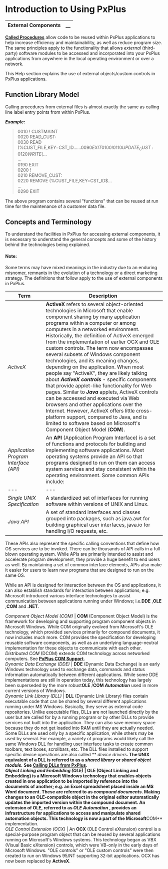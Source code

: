 # Introduction to Using PxPlus

**External Components** |  **__**  
---|---  
  
**[Called Procedures](../Programming%20Constructs/Called%20Procedures/Overview.md)** allow code to be reused within PxPlus applications to help increase efficiency and maintainability, as well as reduce program size. The same principles apply to the functionality that allows _external_ (third-party) software modules to be accessed and incorporated into your PxPlus applications from anywhere in the local operating environment or over a network.

This Help section explains the use of external objects/custom controls in PxPlus applications.

## Function Library Model

Calling procedures from external files is almost exactly the same as calling line label entry points from within PxPlus.

**_Example:_**

> 0010 ! CUSTMAINT   
>  0020 READ_CUST:   
>  0030 READ (%CUST_FILE,KEY=CST_ID$...   
>  ...   
>  0090 EXIT   
>  0100 !   
>  0110 UPDATE_CUST:   
>  0120 WRITE (%CUST_FILE,KEY=CST_ID$...   
>  ...   
>  0190 EXIT   
>  0200 !   
>  0210 REMOVE_CUST:   
>  0220 REMOVE (%CUST_FILE,KEY=CST_ID$...   
>  ...   
>  0290 EXIT

The above program contains several "functions" that can be reused at run time for the maintenance of a customer data file.

##  Concepts and Terminology

To understand the facilities in PxPlus for accessing external components, it is necessary to understand the general concepts and some of the history behind the technologies being explained.

#### **Note:**  
Some terms may have mixed meanings in the industry due to an enduring misnomer, remnants in the evolution of a technology or a direct marketing strategy. The definitions that follow apply to the use of external components in PxPlus.

**Term** |  **Description**  
---|---  
_ActiveX_ |  **ActiveX** refers to several object-oriented technologies in Microsoft that enable component sharing by many application programs within a computer or among computers in a networked environment. Historically, the definition of ActiveX emerged from the implementation of earlier OCX and OLE custom controls. The term now encompasses several subsets of Windows component technologies, and its meaning changes, depending on the application. When most people say "ActiveX", they are likely talking about **_ActiveX controls_** \- specific components that provide applet-like functionality for Web pages. Similar to **_Java_** applets, ActiveX controls can be accessed and executed via Web browsers and other applications over the Internet. However, ActiveX offers little cross-platform support, compared to Java, and is limited to software based on Microsoft's Component Object Model (**COM**).  
_Application Program Interface (API)_ |  An **API** (Application Program Interface) is a set of functions and protocols for building and implementing software applications. Most operating systems provide an API so that programs designed to run on them can access system services and stay consistent within the operating environment. Some common APIs include: |  _Windows API_ |  Microsoft's core set of interfaces for running software within the Windows operating system.  
---|---  
_Single UNIX Specification_ |  A standardized set of interfaces for running software within versions of UNIX and Linux.  
_Java API_ |  A set of standard interfaces and classes grouped into packages, such as java.awt for building graphical user interfaces, java.io for handling I/O requests, etc.  
  
These APIs also represent the specific calling conventions that define how OS services are to be invoked. There can be thousands of API calls in a full-blown operating system. While APIs are primarily intended to assist and accelerate program development, they provide a huge benefit to end users as well. By maintaining a set of common interface elements, APIs also make it easier for users to learn new programs that are designed to run on the same OS.

While an API is designed for interaction between the OS and applications, it can also establish standards for interaction between applications; e.g. Microsoft introduced various interface technologies to assist communication between applications running under Windows; i.e.**DDE** ,**OLE** ,**COM** and **.NET**.  
  
_Component Object Model (COM)_ |  **COM** (Component Object Model) is the framework for developing and supporting program component objects in Microsoft Windows. While COM originally evolved from Microsoft's OLE technology, which provided services primarily for compound documents, it now includes much more. COM provides the specification for developing reusable software components, as well as an underlying language-neutral implementation for these objects to communicate with each other. _Distributed COM_ (DCOM) extends COM technology across networked computers. See **[PxPlus COM Support](PxPlus%20COM%20Support/Overview.md)**.  
_Dynamic Data Exchange (DDE)_ |  **DDE** (Dynamic Data Exchange) is an early Windows technology used to exchange data, commands and status information automatically between different applications. While some DDE implementations are still in operation today, this technology has largely been superseded by the more robust**OLE** /**COM _Automation_** used in more current versions of Windows.  
_Dynamic Link Library (DLL)_ |  **DLL** (Dynamic Link Library) files contain executable code that can be shared by several different applications running under MS Windows. Basically, they serve as external code repositories. Unlike executable files, DLLs are not launched directly by the user but are called for by a running program or by other DLLs to provide services not built into the application. They can also save memory space because they do not get loaded into RAM until they are actually needed. Some DLLs are used only by a specific application, while others may be used by several. For example, a variety of programs would likely call the same Windows DLL for handling user interface tasks to create common toolbars, text boxes, scrollbars, etc. The DLL files installed to support specific device operations are also called ** _device drivers_**. The UNIX equivalent of a DLL is referred to as a **_shared library_** or **_shared object module._** See **[Calling DLLs from PxPlus](Calling%20DLLs%20from%20PxPlus/Overview.md)**.  
_Object Linking and Embedding (OLE)_ |  **OLE** (Object Linking and Embedding) is a Microsoft Windows technology that enables objects created in one application to be imported by reference into the documents of another; e.g. an Excel spreadsheet placed inside an MS Word document. These are referred to as **_compound documents_**. Making changes to an OLE-compatible object in the original editor automatically updates the imported version within the compound document. An extension of OLE, referred to as **_OLE Automation_** , provides an infrastructure for applications to access and manipulate shared automation objects. This technology is now a part of the Microsoft**COM** implementation.  
_OLE Control Extension (OCX)_ |  An **OCX** (OLE Control eXtension) control is a special-purpose program object that can be reused by several applications running on Microsoft's Windows systems. This technology began as VBX (Visual Basic eXtension) controls, which were VB-only in the early days of Microsoft Windows. "OLE controls" or "OLE custom controls" were then created to run on Windows 95/NT supporting 32-bit applications. OCX has now been replaced by **ActiveX**.
